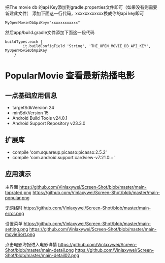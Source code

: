 把The movie db 的api Key添加到gradle.properties文件即可（如果没有则需要新建此文件）
添加下面这一行代码，xxxxxxxxxxxx换成你的api key即可

`MyOpenMovieDbApiKey="xxxxxxxxxxxx"`

然后app/build.gradle文件添加下面这一段代码
```
buildTypes.each {
        it.buildConfigField 'String', 'THE_OPEN_MOVIE_DB_API_KEY', MyOpenMovieDbApiKey
    }
```
    
PopularMovie 查看最新热播电影
=====================

一点基础应用信息
--------
- targetSdkVersion 24
- minSdkVersion 15
- Android Build Tools v24.0.1
- Android Support Repository v23.3.0

扩展库
---
- compile 'com.squareup.picasso:picasso:2.5.2'
- compile 'com.android.support:cardview-v7:21.0.+'

应用演示
----
主界面
https://github.com/Vinlaxywei/Screen-Shot/blob/master/main-toprated.png
https://github.com/Vinlaxywei/Screen-Shot/blob/master/main-popular.png

无网络时
https://github.com/Vinlaxywei/Screen-Shot/blob/master/main-error.png

设置菜单
https://github.com/Vinlaxywei/Screen-Shot/blob/master/main-setting.png
https://github.com/Vinlaxywei/Screen-Shot/blob/master/main-movieSort.png

点击电影海报进入电影详情
https://github.com/Vinlaxywei/Screen-Shot/blob/master/main-detail.png
https://github.com/Vinlaxywei/Screen-Shot/blob/master/main-detail02.png
